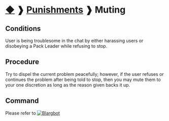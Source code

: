 # [◆](/../../) ❱ [Punishments](/Punishments) ❱ Muting


## Conditions
User is being troublesome in the chat by either harassing users or disobeying a Pack Leader while refusing to stop.

## Procedure

Try to dispel the current problem peacefully; however, if the user refuses or continues the problem after being told to stop, then you may mute them to your one discretion as long as the reason given backs it up.

## Command
Please refer to [![Blargbot](https://img.shields.io/badge/Transfer_Rank-informational?logo=lastpass)](/Bots/Blargbot.md)
<!-- TAGS --> <!-- Mute  Muting -->
